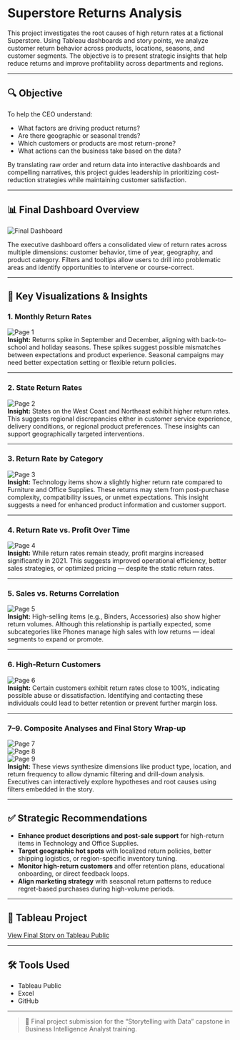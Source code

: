 # Superstore Returns Analysis

This project investigates the root causes of high return rates at a fictional Superstore. Using Tableau dashboards and story points, we analyze customer return behavior across products, locations, seasons, and customer segments. The objective is to present strategic insights that help reduce returns and improve profitability across departments and regions.

---

## 🔍 Objective

To help the CEO understand:
- What factors are driving product returns?
- Are there geographic or seasonal trends?
- Which customers or products are most return-prone?
- What actions can the business take based on the data?

By translating raw order and return data into interactive dashboards and compelling narratives, this project guides leadership in prioritizing cost-reduction strategies while maintaining customer satisfaction.

---

## 📊 Final Dashboard Overview

![Final Dashboard](final_dashboard.png)

The executive dashboard offers a consolidated view of return rates across multiple dimensions: customer behavior, time of year, geography, and product category. Filters and tooltips allow users to drill into problematic areas and identify opportunities to intervene or course-correct.

---

## 📘 Key Visualizations & Insights

### 1. Monthly Return Rates
![Page 1](final_story_page_1.png)  
**Insight:** Returns spike in September and December, aligning with back-to-school and holiday seasons. These spikes suggest possible mismatches between expectations and product experience. Seasonal campaigns may need better expectation setting or flexible return policies.

---

### 2. State Return Rates
![Page 2](final_story_page_2.png)  
**Insight:** States on the West Coast and Northeast exhibit higher return rates. This suggests regional discrepancies either in customer service experience, delivery conditions, or regional product preferences. These insights can support geographically targeted interventions.

---

### 3. Return Rate by Category
![Page 3](final_story_page_3.png)  
**Insight:** Technology items show a slightly higher return rate compared to Furniture and Office Supplies. These returns may stem from post-purchase complexity, compatibility issues, or unmet expectations. This insight suggests a need for enhanced product information and customer support.

---

### 4. Return Rate vs. Profit Over Time
![Page 4](final_story_page_4.png)  
**Insight:** While return rates remain steady, profit margins increased significantly in 2021. This suggests improved operational efficiency, better sales strategies, or optimized pricing — despite the static return rates.

---

### 5. Sales vs. Returns Correlation
![Page 5](final_story_page_5.png)  
**Insight:** High-selling items (e.g., Binders, Accessories) also show higher return volumes. Although this relationship is partially expected, some subcategories like Phones manage high sales with low returns — ideal segments to expand or promote.

---

### 6. High-Return Customers
![Page 6](final_story_page_6.png)  
**Insight:** Certain customers exhibit return rates close to 100%, indicating possible abuse or dissatisfaction. Identifying and contacting these individuals could lead to better retention or prevent further margin loss.

---

### 7–9. Composite Analyses and Final Story Wrap-up
![Page 7](final_story_page_7.png)  
![Page 8](final_story_page_8.png)  
![Page 9](final_story_page_9.png)  
**Insight:** These views synthesize dimensions like product type, location, and return frequency to allow dynamic filtering and drill-down analysis. Executives can interactively explore hypotheses and root causes using filters embedded in the story.

---

## ✅ Strategic Recommendations

- **Enhance product descriptions and post-sale support** for high-return items in Technology and Office Supplies.
- **Target geographic hot spots** with localized return policies, better shipping logistics, or region-specific inventory tuning.
- **Monitor high-return customers** and offer retention plans, educational onboarding, or direct feedback loops.
- **Align marketing strategy** with seasonal return patterns to reduce regret-based purchases during high-volume periods.

---

## 🔗 Tableau Project

[View Final Story on Tableau Public](https://public.tableau.com/views/superstore_returns_analysis_17488407955700/FinalStory)

---

## 🛠 Tools Used

- Tableau Public  
- Excel  
- GitHub

---

> 🚀 Final project submission for the “Storytelling with Data” capstone in Business Intelligence Analyst training.
